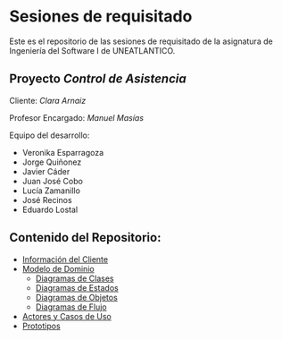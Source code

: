 # Sesiones de requisitado
Este es el repositorio de las sesiones de requisitado de la asignatura de Ingeniería del Software I de UNEATLANTICO.

## Proyecto **_Control de Asistencia_**

Cliente: _Clara Arnaiz_

Profesor Encargado: _Manuel Masías_

Equipo del desarrollo:
- Veronika Esparragoza
- Jorge Quiñonez
- Javier Cáder
- Juan José Cobo
- Lucía Zamanillo
- José Recinos
- Eduardo Lostal

## Contenido del Repositorio:
- [Información del Cliente](/informaciónDelCliente/)
- [Modelo de Dominio](/documentos/modeloDelDominio/)
  - [Diagramas de Clases](/documentos/modeloDelDominio/)
  - [Diagramas de Estados](/documentos/modeloDelDominio/)
  - [Diagramas de Objetos](/documentos/modeloDelDominio/)
  - [Diagramas de Flujo](/documentos/modeloDelDominio/)
- [Actores y Casos de Uso](/documentos/casosDeUso/)
- [Prototipos](/)
